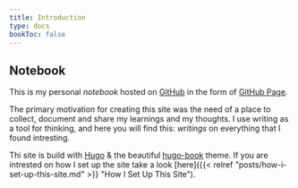 ```yaml
---
title: Introduction
type: docs
bookToc: false
---
```


## Notebook

This is my personal _notebook_ hosted on [GitHub](https://github.com/) in the form of [GitHub Page](https://pages.github.com/).

The primary motivation for creating this site was the need of a place to collect, document and share my learnings and my thoughts. I use writing as a tool for thinking, and here you will find this: _writings_ on everything that I found intresting.

Thi site is build with [Hugo](https://gohugo.io/) & the beautiful [hugo-book](https://github.com/alex-shpak/hugo-book) theme. If you are intrested on how I set up the site take a look [here]({{< relref "posts/how-i-set-up-this-site.md" >}} "How I Set Up This Site").
